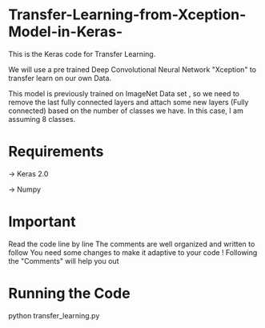 # Transfer-Learning-from-Xception-Model-in-Keras-
This is the Keras code for Transfer Learning.

We will use a pre trained Deep Convolutional Neural Network "Xception" to transfer learn on our own Data.

This model is previously trained on ImageNet Data set , so we need to remove the last fully connected layers and attach some new layers (Fully connected)
based on the number of classes we have. In this case, I am assuming 8 classes.

# Requirements
-> Keras 2.0

-> Numpy

# Important
Read the code line by line
The comments are well organized and written to follow
You need some changes to make it adaptive to your code ! Following the "Comments" will help you out


# Running the Code
python transfer_learning.py
